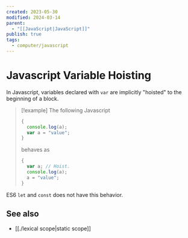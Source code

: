```yaml
---
created: 2023-05-30
modified: 2024-03-14
parent:
  - "[[JavaScript|JavaScript]]"
publish: true
tags:
  - computer/javascript
---
```


# Javascript Variable Hoisting

In Javascript, variables declared with `var` are implicitly "hoisted" to the beginning of a block.

> [!example]
The following Javascript
> ```js
> {
>   console.log(a);
>   var a = "value";
> }
> ```
> behaves as
> ```js
> {
>   var a; // Hoist.
>   console.log(a);
>   a = "value";
> }
> ```

ES6 `let` and `const` does not have this behavior.

## See also
- [[./lexical scope|static scope]]
